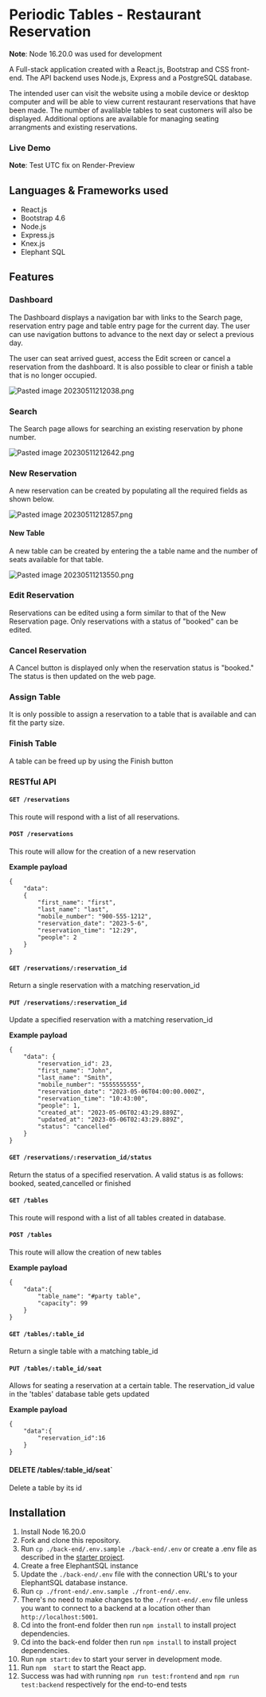 # Periodic Tables - Restaurant Reservation

**Note**: Node 16.20.0 was used for development

A Full-stack application created with a React.js, Bootstrap and CSS front-end. The API backend uses Node.js, Express and a PostgreSQL database. 

The intended user can visit the website using a mobile device or desktop computer and will be able to view current restaurant reservations that have been made. The number of avalilable tables to seat customers will also be displayed. Additional options are available for managing seating arrangments and existing reservations.


### Live Demo

**Note**: Test UTC fix on Render-Preview




## Languages & Frameworks used

- React.js
- Bootstrap 4.6
- Node.js
- Express.js
- Knex.js
- Elephant SQL

## Features

### Dashboard
The Dashboard displays a navigation  bar with links to the Search page, reservation entry page and table entry page for the current day. The user can use navigation buttons to advance to the next day or select a previous day.

The user can seat arrived guest, access the Edit screen or cancel a reservation from the dashboard. It is also possible to clear or finish a table that is no longer occupied.


![Pasted image 20230511212038.png](https://github.com/ksarfodev/final-restaurant-reservation/blob/main/screenshots/Pasted%20image%2020230511212038.png)

### Search
The Search page allows for searching an existing reservation by phone number. 

![Pasted image 20230511212642.png](https://github.com/ksarfodev/final-restaurant-reservation/blob/main/screenshots/Pasted%20image%2020230511212642.png)


### New Reservation
A new reservation can be created by  populating all the required fields as shown below. 

![Pasted image 20230511212857.png](https://github.com/ksarfodev/final-restaurant-reservation/blob/main/screenshots/Pasted%20image%2020230511212857.png)

#### New Table
A new table can be created by entering the a table name and the number of seats available for that table.

![Pasted image 20230511213550.png](https://github.com/ksarfodev/final-restaurant-reservation/blob/main/screenshots/Pasted%20image%2020230511213550.png)



### Edit Reservation
Reservations can be edited using a form similar to that of the New Reservation page. Only reservations with a status of "booked" can be edited.

### Cancel  Reservation
A Cancel button is displayed only when the reservation status is "booked." The status is then updated on the web page. 

### Assign Table

It is only possible to assign a reservation to a table that is available and can fit the party size.

### Finish Table
A table can be freed up by using the Finish button



### RESTful API 

#### `GET /reservations`
This route will respond with a list of all reservations.


#### `POST /reservations`
This route will allow for the creation of a new reservation

**Example payload**
```
{
    "data":
    {
        "first_name": "first",
        "last_name": "last",
        "mobile_number": "900-555-1212",
        "reservation_date": "2023-5-6",
        "reservation_time": "12:29",
        "people": 2
    }
}
```


#### `GET /reservations/:reservation_id`
Return a single reservation with a matching reservation_id


#### `PUT /reservations/:reservation_id`
Update a specified reservation with a matching reservation_id

**Example payload**
```
{
    "data": {
        "reservation_id": 23,
        "first_name": "John",
        "last_name": "Smith",
        "mobile_number": "5555555555",
        "reservation_date": "2023-05-06T04:00:00.000Z",
        "reservation_time": "10:43:00",
        "people": 1,
        "created_at": "2023-05-06T02:43:29.889Z",
        "updated_at": "2023-05-06T02:43:29.889Z",
        "status": "cancelled"
    }
}
```

#### `GET /reservations/:reservation_id/status`
Return the status of a specified reservation. A valid status is as follows: booked, seated,cancelled or finished

#### `GET /tables`
This route will respond with a list of all tables created in database.


#### `POST /tables`
This route will allow the creation of new tables

**Example payload**
```
{
    "data":{
		"table_name": "#party table",
        "capacity": 99
    }
}
```

#### `GET /tables/:table_id`
Return a single table with a matching table_id

#### `PUT /tables/:table_id/seat`
Allows for seating a reservation at a certain table. The reservation_id value in the 'tables' database table gets updated

**Example payload**
```
{
    "data":{
        "reservation_id":16
    }
}
```


#### DELETE /tables/:table_id/seat`
Delete a table by its id

## Installation

1. Install Node 16.20.0
2. Fork and clone this repository.
3. Run `cp ./back-end/.env.sample ./back-end/.env` or create a .env file as described in the [starter project](https://github.com/Thinkful-Ed/starter-restaurant-reservation).
4. Create a free ElephantSQL instance
5. Update the `./back-end/.env` file with the connection URL's to your ElephantSQL database instance.
6. Run `cp ./front-end/.env.sample ./front-end/.env`.
7. There's no need to make changes to the `./front-end/.env` file unless you want to connect to a backend at a location other than `http://localhost:5001`.
8. Cd into the front-end folder then run `npm install` to install project dependencies.
9. Cd into the back-end folder then run `npm install` to install project dependencies.
10. Run `npm start:dev` to start your server in development mode.
11. Run `npm  start` to start the React app.
12. Success was had with running `npm run test:frontend` and `npm run test:backend` respectively for the end-to-end tests





